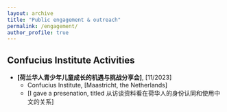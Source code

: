 ```yaml
---
layout: archive
title: "Public engagement & outreach"
permalink: /engagement/
author_profile: true
---
```


## Confucius Institute Activities

* **[荷兰华人青少年儿童成长的机遇与挑战分享会]**, [11/2023]
  * Confucius Institute, [Maastricht, the Netherlands]
  * [I gave a presenation, titled 从访谈资料看在荷华人的身份认同和使用中文的关系]
